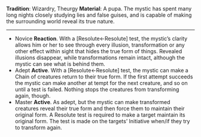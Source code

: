 **Tradition**: Wizardry, Theurgy
**Material**: A pupa. 
The mystic has spent many long nights closely studying lies and false guises, and is capable of making the surrounding world reveal its true nature.

---
- Novice **Reaction**. With a [Resolute←Resolute] test, the mystic’s clarity allows him or her to see through every illusion, transformation or any other effect within sight that hides the true form of things. Revealed illusions disappear, while transformations remain intact, although the mystic can see what is behind them.
- Adept **Active**. With a [Resolute←Resolute] test, the mystic can make a Chain of creatures return to their true form. If the first attempt succeeds the mystic can make another at tempt for the next creature, and so on until a test is failed. Nothing stops the creatures from transforming again, though.
- Master **Active**. As adept, but the mystic can make transformed creatures reveal their true form and then force them to maintain their original form. A Resolute test is required to make a target maintain its original form. The test is made on the targets’ Initiative when/if they try to transform again.